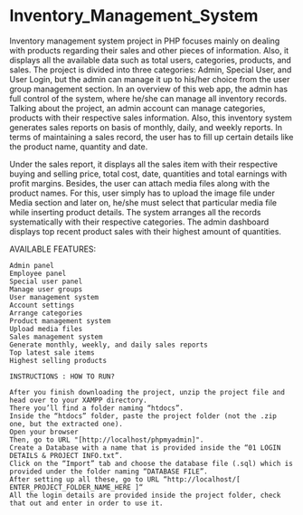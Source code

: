 # Inventory_Management_System

Inventory management system project in PHP focuses mainly on dealing with products regarding their sales and other pieces of information. 
Also, it displays all the available data such as total users, categories, products, and sales.
The project is divided into three categories: Admin, Special User, and User Login, but the admin can manage it up to his/her choice from
the user group management section. In an overview of this web app, the admin has full control of the system, where he/she can manage all 
inventory records. Talking about the project, an admin account can manage categories, products with their respective sales information.
Also, this inventory system generates sales reports on basis of monthly, daily, and weekly reports. In terms of maintaining a sales
record, the user has to fill up certain details like the product name, quantity and date.

Under the sales report, it displays all the sales item with their respective buying and selling price, total cost, date, quantities and 
total earnings with profit margins. Besides, the user can attach media files along with the product names. For this, user simply has to 
upload the image file under Media section and later on, he/she must select that particular media file while inserting product details.
The system arranges all the records systematically with their respective categories. The admin dashboard displays top recent product sales 
with their highest amount of quantities.


AVAILABLE FEATURES:

    Admin panel
    Employee panel
    Special user panel
    Manage user groups
    User management system
    Account settings
    Arrange categories
    Product management system
    Upload media files
    Sales management system
    Generate monthly, weekly, and daily sales reports
    Top latest sale items
    Highest selling products
    
    INSTRUCTIONS : HOW TO RUN?

    After you finish downloading the project, unzip the project file and head over to your XAMPP directory.
    There you’ll find a folder naming “htdocs”.
    Inside the “htdocs” folder, paste the project folder (not the .zip one, but the extracted one).
    Open your browser
    Then, go to URL "[http://localhost/phpmyadmin]".
    Create a Database with a name that is provided inside the “01 LOGIN DETAILS & PROJECT INFO.txt”.
    Click on the “Import” tab and choose the database file (.sql) which is provided under the folder naming “DATABASE FILE”.
    After setting up all these, go to URL “http://localhost/[ ENTER_PROJECT_FOLDER_NAME_HERE ]“
    All the login details are provided inside the project folder, check that out and enter in order to use it.

